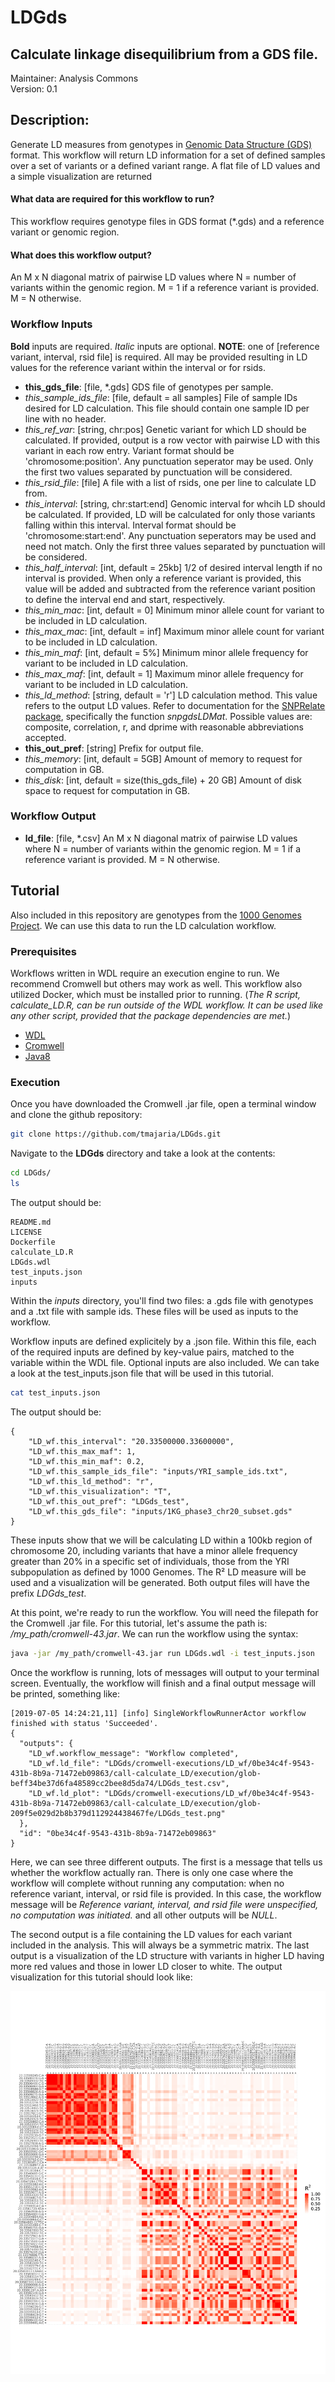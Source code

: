 # LDGds
## Calculate linkage disequilibrium from a GDS file.
Maintainer: Analysis Commons  
Version: 0.1

## Description:
Generate LD measures from genotypes in [Genomic Data Structure (GDS)](https://www.biostat.washington.edu/sites/default/files/modules/GDS_intro.pdf) format. This workflow will return LD information for a set of defined samples over a set of variants or a defined variant range. A flat file of LD values and a simple visualization are returned

#### What data are required for this workflow to run?
This workflow requires genotype files in GDS format (\*.gds) and a reference variant or genomic region.

#### What does this workflow output?
An M x N diagonal matrix of pairwise LD values where N = number of variants within the genomic region. M = 1 if a reference variant is provided. M = N otherwise.

### Workflow Inputs
**Bold** inputs are required. *Italic* inputs are optional. **NOTE**: one of [reference variant, interval, rsid file] is required. All may be provided resulting in LD values for the reference variant within the interval or for rsids.

- **this_gds_file**: [file, \*.gds] GDS file of genotypes per sample.
- *this_sample_ids_file*: [file, default = all samples] File of sample IDs desired for LD calculation. This file should contain one sample ID per line with no header.
- *this_ref_var*: [string, chr:pos] Genetic variant for which LD should be calculated. If provided, output is a row vector with pairwise LD with this variant in each row entry. Variant format should be 'chromosome:position'. Any punctuation seperator may be used. Only the first two values separated by punctuation will be considered.
- *this_rsid_file*: [file] A file with a list of rsids, one per line to calculate LD from.
- *this_interval*: [string, chr:start:end] Genomic interval for whcih LD should be calculated. If provided, LD will be calculated for only those variants falling within this interval. Interval format should be 'chromosome:start:end'. Any punctuation seperators may be used and need not match. Only the first three values separated by punctuation will be considered.
- *this_half_interval*: [int, default = 25kb] 1/2 of desired interval length if no interval is provided. When only a reference variant is provided, this value will be added and subtracted from the reference variant position to define the interval end and start, respectively. 
- *this_min_mac*: [int, default = 0] Minimum minor allele count for variant to be included in LD calculation.
- *this_max_mac*: [int, default = inf] Maximum minor allele count for variant to be included in LD calculation.
- *this_min_maf*: [int, default = 5%] Minimum minor allele frequency for variant to be included in LD calculation.
- *this_max_maf*: [int, default = 1] Maximum minor allele frequency for variant to be included in LD calculation.
- *this_ld_method*: [string, default = 'r'] LD calculation method. This value refers to the output LD values. Refer to documentation for the [SNPRelate package](https://bioconductor.org/packages/release/bioc/html/SNPRelate.html), specifically the function *snpgdsLDMat*. Possible values are: composite, correlation, r, and dprime with reasonable abbreviations accepted.
- **this_out_pref**: [string] Prefix for output file.
- *this_memory*: [int, default = 5GB] Amount of memory to request for computation in GB.
- *this_disk*: [int, default = size(this_gds_file) + 20 GB] Amount of disk space to request for computation in GB.
  
### Workflow Output

- **ld_file**: [file, \*.csv] An M x N diagonal matrix of pairwise LD values where N = number of variants within the genomic region. M = 1 if a reference variant is provided. M = N otherwise.

## Tutorial
Also included in this repository are genotypes from the [1000 Genomes Project](). We can use this data to run the LD calculation workflow.

### Prerequisites
Workflows written in WDL require an execution engine to run. We recommend Cromwell but others may work as well. This workflow also utilized Docker, which must be installed prior to running. (*The R script, calculate_LD.R, can be run outside of the WDL workflow. It can be used like any other script, provided that the package dependencies are met.*)

* [WDL](https://software.broadinstitute.org/wdl/documentation/quickstart)
* [Cromwell](http://cromwell.readthedocs.io/en/develop/)
* [Java8]()

### Execution
Once you have downloaded the Cromwell .jar file, open a terminal window and clone the github repository:

```bash
git clone https://github.com/tmajaria/LDGds.git
```

Navigate to the **LDGds** directory and take a look at the contents:

```bash
cd LDGds/
ls
```

The output should be:
```
README.md
LICENSE	
Dockerfile
calculate_LD.R
LDGds.wdl
test_inputs.json
inputs
```

Within the *inputs* directory, you'll find two files: a .gds file with genotypes and a .txt file with sample ids. These files will be used as inputs to the workflow. 


Workflow inputs are defined explicitely by a .json file. Within this file, each of the required inputs are defined by key-value pairs, matched to the variable within the WDL file. Optional inputs are also included. We can take a look at the test_inputs.json file that will be used in this tutorial.

```bash
cat test_inputs.json
```

The output should be:
```
{
	"LD_wf.this_interval": "20.33500000.33600000",
	"LD_wf.this_max_maf": 1,
	"LD_wf.this_min_maf": 0.2,
	"LD_wf.this_sample_ids_file": "inputs/YRI_sample_ids.txt",
	"LD_wf.this_ld_method": "r",
	"LD_wf.this_visualization": "T",
	"LD_wf.this_out_pref": "LDGds_test",
	"LD_wf.this_gds_file": "inputs/1KG_phase3_chr20_subset.gds"
}
```

These inputs show that we will be calculating LD within a 100kb region of chromosome 20, including variants that have a minor allele frequency greater than 20% in a specific set of individuals, those from the YRI subpopulation as defined by 1000 Genomes. The R² LD measure will be used and a visualization will be generated. Both output files will have the prefix *LDGds_test*.

At this point, we're ready to run the workflow. You will need the filepath for the Cromwell .jar file. For this tutorial, let's assume the path is: */my_path/cromwell-43.jar*. We can run the workflow using the syntax:

```bash
java -jar /my_path/cromwell-43.jar run LDGds.wdl -i test_inputs.json
```

Once the workflow is running, lots of messages will output to your terminal screen. Eventually, the workflow will finish and a final output message will be printed, something like:

```
[2019-07-05 14:24:21,11] [info] SingleWorkflowRunnerActor workflow finished with status 'Succeeded'.
{
  "outputs": {
  	"LD_wf.workflow_message": "Workflow completed",
    "LD_wf.ld_file": "LDGds/cromwell-executions/LD_wf/0be34c4f-9543-431b-8b9a-71472eb09863/call-calculate_LD/execution/glob-beff34be37d6fa48589cc2bee8d5da74/LDGds_test.csv",
    "LD_wf.ld_plot": "LDGds/cromwell-executions/LD_wf/0be34c4f-9543-431b-8b9a-71472eb09863/call-calculate_LD/execution/glob-209f5e029d2b8b379d112924438467fe/LDGds_test.png"
  },
  "id": "0be34c4f-9543-431b-8b9a-71472eb09863"
}
```

Here, we can see three different outputs. The first is a message that tells us whether the workflow actually ran. There is only one case where the workflow will complete without running any computation: when no reference variant, interval, or rsid file is provided. In this case, the workflow message will be *Reference variant, interval, and rsid file were unspecified, no computation was initiated.* and all other outputs will be *NULL*.

The second output is a file containing the LD values for each variant included in the analysis. This will always be a symmetric matrix. The last output is a visualization of the LD structure with variants in higher LD having more red values and those in lower LD closer to white. The output visualization for this tutorial should look like:

![myimage](https://github.com/tmajaria/LDGds/blob/master/outputs/LDGds_test.png)






